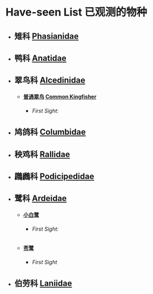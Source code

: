 # Have-seen List  已观测的物种

- ## 雉科 [Phasianidae](https://en.wikipedia.org/wiki/Phasianidae)

- ## 鸭科 [Anatidae](https://en.wikipedia.org/wiki/Anatidae)

- ## 翠鸟科 [Alcedinidae](https://en.wikipedia.org/wiki/Kingfisher)
    - #### [普通翠鸟](http://niaolei.org.cn/bird/b171.htm) [Common Kingfisher](https://en.wikipedia.org/wiki/Common_kingfisher)
        - ###### First Sight:

- ## 鸠鸽科 [Columbidae](https://en.wikipedia.org/wiki/Columbidae)

- ## 秧鸡科 [Rallidae](https://en.wikipedia.org/wiki/Rail_(bird))

- ## 鸊鷉科 [Podicipedidae](https://en.wikipedia.org/wiki/Grebe)

- ## 鹭科 [Ardeidae](https://en.wikipedia.org/wiki/Heron)
    - #### [小白鹭](http://niaolei.org.cn/bird/b535.htm)
        - ###### First Sight:  
    - #### [苍鹭](http://niaolei.org.cn/bird/b539.htm)
        - ###### First Sight

- ## 伯劳科 [Laniidae](https://en.wikipedia.org/wiki/Shrike)
